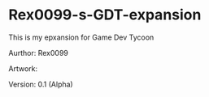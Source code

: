 Rex0099-s-GDT-expansion
=======================

This is my epxansion for Game Dev Tycoon

Aurthor: Rex0099

Artwork: 

Version: 0.1 (Alpha)
